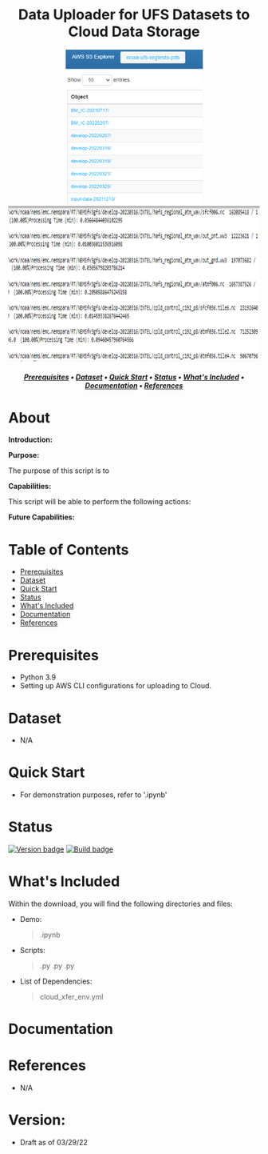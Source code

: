
<h1 align="center">
Data Uploader for 
    UFS Datasets to Cloud Data Storage
</h1>

<p align="center">
    <img src="images/header3.png" width="275" height="310">
    <img src="images/header.png" width="600" height="310">
</p>

<h5 align="center">
    
[Prerequisites](#Prerequisites) • [Dataset](#Dataset) • [Quick Start](#Quick-Start) • [Status](#Status)
 • [What's Included](#What's-Included) • [Documentation](#Documentation) • [References](#Reference(s))

</h5>

# About

__Introduction:__



__Purpose:__

The purpose of this script is to 

__Capabilities:__

This script will be able to perform the following actions:


__Future Capabilities:__


# Table of Contents
* [Prerequisites](#Prerequisites)
* [Dataset](#Dataset)
* [Quick Start](#Quick-Start)
* [Status](#Status)
* [What's Included](#What's-Included)
* [Documentation](#Documentation)
* [References](#Creator(s))

# Prerequisites
* Python 3.9
* Setting up AWS CLI configurations for uploading to Cloud.

# Dataset
* N/A

# Quick Start
* For demonstration purposes, refer to '.ipynb'

# Status
[![Version badge](https://img.shields.io/badge/Python-3.9-blue.svg)](https://shields.io/)
[![Build badge](https://img.shields.io/badge/Build--gray.svg)](https://shields.io/)

# What's Included
Within the download, you will find the following directories and files:
* Demo:
    > .ipynb
* Scripts:
    > .py
    > .py
    > .py
* List of Dependencies: 
    > cloud_xfer_env.yml

# Documentation

# References
* N/A

# Version:
* Draft as of 03/29/22
